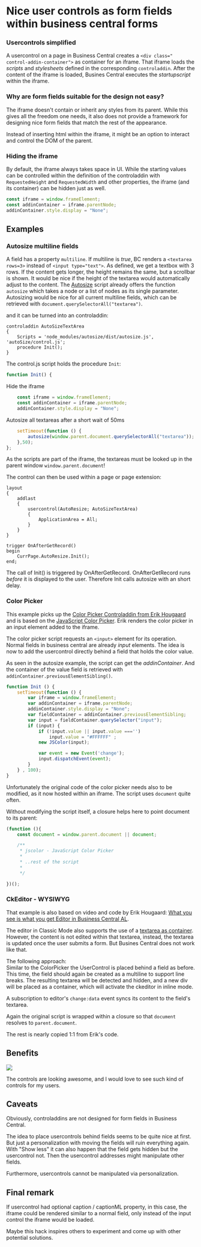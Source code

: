 # Nice user controls as form fields within business central forms

### Usercontrols simplified
A usercontrol on a page in Business Central creates a `<div class=" control-addin-container">` as container for an iframe.
That iframe loads the _scripts_ and _stylesheets_ defined in the corresponding `controladdin`. After the content of the iframe is loaded, Busines Central executes the _startupscript_ within the iframe.

### Why are form fields suitable for the design not easy?
The iframe doesn't contain or inherit any styles from its parent. While this gives all the freedom one needs, it also does not provide a framework for designing nice form fields that match the rest of the appearance.

Instead of inserting html within the iframe, it might be an option to interact and control the DOM of the parent.

### Hiding the iframe

By default, the iframe always takes space in UI. While the starting values can be controlled within the definition of the controladdin with  `RequestedHeight` and `RequestedWidth` and other properties, the iframe (and its container) can be hidden just as well.
```javascript
const iframe = window.frameElement;
const addinContainer = iframe.parentNode;
addinContainer.style.display = "None";
```

## Examples
### Autosize multiline fields

A field has a property `multiline`. If multiline is _true_, BC renders a `<textarea rows=3>` instead of `<input type="text">`. As defined, we get a textbox with 3 rows. If the content gets longer, the height remains the same, but a scrollbar is shown.
It would be nice if the height of the textarea would automatically adjust to the content. The [Autosize](https://www.jacklmoore.com/autosize/) script already offers the function `autosize` which takes a node or a list of nodes as its single parameter.
Autosizing would be nice for all current multiline fields, which can be retrieved with `document.querySelectorAll("textarea")`.  

 and it can be turned into an controladdin:
```al
controladdin AutoSizeTextArea
{
    Scripts = 'node_modules/autosize/dist/autosize.js', 'autoSize/control.js';
    procedure Init();
}
```
The control.js script holds the procedure `Init`:

```javascript
function Init() {
```
Hide the iframe
```javascript 
    const iframe = window.frameElement; 
    const addinContainer = iframe.parentNode;
    addinContainer.style.display = "None";
```
Autosize all textareas after a short wait of 50ms
```javascript 
    setTimeout(function () {
        autosize(window.parent.document.querySelectorAll("textarea"));
    },50);
};
```
As the scripts are part of the iframe, the textareas must be looked up in the parent window `window.parent.document`!

The control can then be used within a page or page extension:

```al
layout
{
    addlast
    {
        usercontrol(AutoResize; AutoSizeTextArea)
        {
            ApplicationArea = All;
        }
    }
}

trigger OnAfterGetRecord()
begin
    CurrPage.AutoResize.Init();
end;
```

The call of Init() is triggered by OnAfterGetRecord. OnAfterGetRecord runs _before_ it is displayed to the user. Therefore Init calls autosize with an short delay.

### Color Picker
This example picks up the [Color Picker Controladdin from Erik Hougaard](https://www.youtube.com/watch?v=Lc-mEUTV8_M) and is based on the [JavaScript Color Picker](https://jscolor.com/). Erik renders the color picker in an input element added to the iframe.

The color picker script requests an `<input>` element for its operation. Normal fields in business central are already _input_ elements. The idea is now to add the usercontrol directly behind a field that holds the color value. 

As seen in the autosize example, the script can get the _addinContainer_. And the container of the value field is retrieved with `addinContainer.previousElementSibling()`.

```javascript
function Init () {
    setTimeout(function () {
        var iframe = window.frameElement;
        var addinContainer = iframe.parentNode;
        addinContainer.style.display = "None";
        var fieldContainer = addinContainer.previousElementSibling;
        var input = fieldContainer.querySelector("input");
        if (input) {
            if (!input.value || input.value ==='') 
                input.value = "#FFFFFF" ;
            new JSColor(input);

            var event = new Event('change');
            input.dispatchEvent(event);
        }
    } , 100);
}
```

Unfortunately the original code of the color picker needs also to be modified, as it now hosted within an iframe. The script uses `document` quite often.

Without modifying the script itself, a closure helps here to point document to its parent:

```javascript
(function (){
    const document = window.parent.document || document;

    /**
     * jscolor - JavaScript Color Picker
     *
     * ..rest of the script
     *
     */

})(); 
```
### CkEditor - WYSIWYG

That example is also based on video and code by Erik Hougaard: [What you see is what you get Editor in Business Central AL](https://www.youtube.com/watch?v=GI37tlcrX6Y).

The editor in Classic Mode also supports the use of a [textarea as container](https://ckeditor.com/docs/ckeditor5/latest/builds/guides/integration/saving-data.html#automatic-integration-with-html-forms). However, the content is not edited within that textarea, instead, the textarea is updated once the user submits a form. But Busines Central does not work like that.

The following approach:  
 Similar to the ColorPicker the UserControl is placed behind a field as before. This time, the field should again be created as a multiline to support line breaks. 
The resulting textarea will be detected and hidden, and a new div will be placed as a container, which will activate the ckeditor in inline mode. 

A subscription to editor's `change:data` event syncs its content to the field's textarea.

Again the original script is wrapped within a closure  so that `document` resolves to `parent.document`.

The rest is nearly copied 1:1 from Erik's code.

## Benefits

![](video.gif)

The controls are looking awesome, and I would love to see such kind of controls for my users. 

## Caveats

Obviously, controladdins are not designed for form fields in Business Central. 

The idea to place usercontrols behind fields seems to be quite nice at first. But just a personalization with moving the fields will ruin everything again. 
With "Show less" it can also happen that the field gets hidden but the usercontrol not. Then the usercontrol addresses might manipulate other fields. 

Furthermore, usercontrols cannot be manipulated via personalization.

## Final remark
If usercontrol had optional caption / captionML property, in this case, the iframe could be rendered similar to a normal field, only instead of the input control the iframe would be loaded. 

Maybe this hack inspires others to experiment and come up with other potential solutions.











